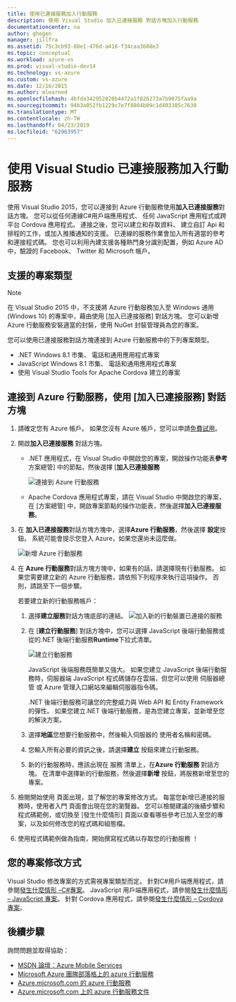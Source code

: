 ```yaml
---
title: 使用已連接服務加入行動服務
description: 使用 Visual Studio 加入已連接服務 對話方塊加入行動服務
documentationcenter: na
author: ghogen
manager: jillfra
ms.assetid: 75c3cb93-88e1-476d-a416-f34caa3608e3
ms.topic: conceptual
ms.workload: azure-vs
ms.prod: visual-studio-dev14
ms.technology: vs-azure
ms.custom: vs-azure
ms.date: 12/16/2015
ms.author: mlearned
ms.openlocfilehash: 4bfda342952820b4472a1f826273a7b9075faa9a
ms.sourcegitcommit: 94b3a052fb1229c7e7f8804b09c1d403385c7630
ms.translationtype: MT
ms.contentlocale: zh-TW
ms.lasthandoff: 04/23/2019
ms.locfileid: "62963957"
---
```

# <a name="adding-mobile-services-by-using-visual-studio-connected-services"></a>使用 Visual Studio 已連接服務加入行動服務
使用 Visual Studio 2015，您可以連接到 Azure 行動服務使用**加入已連接服務**對話方塊。 您可以從任何連線C#用戶端應用程式、 任何 JavaScript 應用程式或跨平台 Cordova 應用程式。 連接之後，您可以建立和存取資料、 建立自訂 Api 和排程的工作，或加入推播通知的支援。  已連線的服務作業會加入所有適當的參考和連接程式碼。 您也可以利用內建支援各種熱門身分識別配置，例如 Azure AD 中，驗證的 Facebook、 Twitter 和 Microsoft 帳戶。

## <a name="supported-project-types"></a>支援的專案類型
> [!NOTE]
> 在 Visual Studio 2015 中，不支援將 Azure 行動服務加入至 Windows 通用 (Windows 10) 的專案中，藉由使用 [加入已連接服務] 對話方塊。 您可以新增 Azure 行動服務安裝適當的封裝，使用 NuGet 封裝管理員為您的專案。
>
>

您可以使用已連接服務對話方塊連接到 Azure 行動服務中的下列專案類型。

* .NET Windows 8.1 市集、 電話和通用應用程式專案
* JavaScript Windows 8.1 市集、 電話和通用應用程式專案
* 使用 Visual Studio Tools for Apache Cordova 建立的專案

## <a name="connect-to-azure-mobile-services-using-the-add-connected-services-dialog"></a>連接到 Azure 行動服務，使用 [加入已連接服務] 對話方塊
1. 請確定您有 Azure 帳戶。 如果您沒有 Azure 帳戶，您可以申請[免費試用](http://go.microsoft.com/fwlink/?LinkId=518146)。
2. 開啟**加入已連接服務** 對話方塊。

   * .NET 應用程式，在 Visual Studio 中開啟您的專案，開啟操作功能表**參考**方案總管] 中的節點，然後選擇 [**加入已連接服務**

        ![連接到 Azure 行動服務](./media/vs-azure-tools-connected-services-add-mobile-services/IC797635.png)
   * Apache Cordova 應用程式專案，請在 Visual Studio 中開啟您的專案，在 [方案總管] 中，開啟專案節點的操作功能表，然後選擇**加入已連接服務**。
3. 在 **加入已連接服務**對話方塊方塊中，選擇**Azure 行動服務**，然後選擇 **設定**按鈕。 系統可能會提示您登入 Azure，如果您還尚未這麼做。

    ![新增 Azure 行動服務](./media/vs-azure-tools-connected-services-add-mobile-services/IC797636.png)
4. 在  **Azure 行動服務**對話方塊方塊中，如果有的話，請選擇現有行動服務。 如果您需要建立新的 Azure 行動服務，請依照下列程序來執行這項操作。 否則，請跳至下一個步驟。

    若要建立新的行動服務帳戶：

   1. 選擇**建立服務**對話方塊底部的連結。
       ![加入新的行動裝置已連接的服務](./media/vs-azure-tools-connected-services-add-mobile-services/IC797637.png)
   2. 在 [**建立行動服務**] 對話方塊中，您可以選擇 JavaScript 後端行動服務或從的.NET 後端行動服務**Runtime**下拉式清單。

       ![建立行動服務](./media/vs-azure-tools-connected-services-add-mobile-services/IC797638.png)

       JavaScript 後端服務既簡單又強大。 如果您建立 JavaScript 後端行動服務時，伺服器端 JavaScript 程式碼儲存在雲端，但您可以使用 伺服器總管 或 Azure 管理入口網站來編輯伺服器指令碼。

       .NET 後端行動服務可讓您的完整威力與 Web API 和 Entity Framework 的彈性。 如果您建立.NET 後端行動服務，是為您建立專案，並新增至您的解決方案。
   3. 選擇**地區**您想要行動服務中，然後輸入伺服器的 使用者名稱和密碼。
   4. 您輸入所有必要的資訊之後，請選擇**建立** 按鈕來建立行動服務。
   5. 新的行動服務時，應該出現在 服務 清單上，在**Azure 行動服務** 對話方塊。 在清單中選擇新的行動服務，然後選擇**新增** 按鈕，將服務新增至您的專案。
5. 檢閱開始使用 頁面出現，並了解您的專案修改方式。 每當您新增已連接的服務時，使用者入門 頁面會出現在您的瀏覽器。 您可以檢閱建議的後續步驟和程式碼範例，或切換至 [發生什麼情形] 頁面以查看哪些參考已加入至您的專案，以及如何修改您的程式碼和組態檔。
6. 使用程式碼範例做為指南，開始撰寫程式碼以存取您的行動服務 ！

## <a name="how-your-project-is-modified"></a>您的專案修改方式
Visual Studio 修改專案的方式需視專案類型而定。 針對C#用戶端應用程式，請參閱[發生什麼情形 –C#專案](http://go.microsoft.com/fwlink/p/?LinkId=513119)。 JavaScript 用戶端應用程式，請參閱[發生什麼情形 – JavaScript 專案](http://go.microsoft.com/fwlink/p/?LinkId=513120)。 針對 Cordova 應用程式，請參閱[發生什麼情形 – Cordova 專案](http://go.microsoft.com/fwlink/p/?LinkId=513116)。

## <a name="next-steps"></a>後續步驟
詢問問題並取得協助：

* [MSDN 論壇：Azure Mobile Services](https://social.msdn.microsoft.com/forums/azure/home?forum=azuremobile)
* [Microsoft Azure 團隊部落格上的 azure 行動服務](https://azure.microsoft.com/blog/topics/mobile/)
* [Azure.microsoft.com 的 azure 行動服務](https://azure.microsoft.com/services/mobile-services/)
* [Azure.microsoft.com 上的 azure 行動服務文件](https://azure.microsoft.com/documentation/services/mobile-services/)

